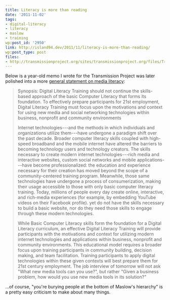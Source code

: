 ```yaml
---
title: Literacy is more than reading
date: '2011-11-02'
tags:
- digital-literacy
- literacy
- maslow
- training
wp:post_id: '2950'
link: http://island94.dev/2011/11/literacy-is-more-than-reading/
wp:post_type: post
files:
- http://transmissionproject.org/sites/transmissionproject.org/files/Transmission%2520Project's%2520Approach%2520to%2520Digital%2520Literacy.pdf
---
```


Below is a year-old memo I wrote for the Transmission Project was later polished into a more <a href="http://transmissionproject.org/sites/transmissionproject.org/files/Transmission%20Project's%20Approach%20to%20Digital%20Literacy.pdf">general statement on media literacy</a>:
<blockquote>Synopsis: Digital Literacy Training should not continue the skills-based approach of the basic Computer Literacy that forms its foundation. To effectively prepare participants for 21st employment, Digital Literacy Training must focus upon the motivations and context for using new media and social networking technologies within business, nonprofit and community environments

Internet technologies---and the methods in which individuals and organizations utilize them---have undergone a paradigm shift over the past decade. Broader computer literacy skills coupled with high-speed broadband and the mobile internet have altered the barriers to becoming technology users and technology creators. The skills necessary to create modern internet technologies---rich media and interactive websites, custom social networks and mobile applications---have become professionalized: the education and experience necessary for their creation has moved beyond the scope of a community-centered training program. Meanwhile, those same technologies have undergone a process of consumerization, making their usage accessible to those with only basic computer literacy training. Today, millions of people every day create online, interactive, and rich-media experiences (for example, by embedding YouTube videos on their Facebook profile). yet do not have the skills necessary to build a basic website, nor do they need those skills to engage through these modern technologies.

While Basic Computer Literacy skills form the foundation for a Digital Literacy curriculum, an effective Digital Literacy Training will provide participants with the motivations and context for utilizing modern internet technologies and applications within business, nonprofit and community environments. This educational model requires a broader focus upon training participants in community building, decision making, and team facilitation. Training participants to apply digital technologies within these given contexts will best prepare them for 21st century employment. The job interview of tomorrow will not ask "What new media tools can you use?", but rather "Given a business problem, how would you use new media tools in its solution?"</blockquote>
...of course, "you're burying people at the bottom of Maslow's hierarchy" is a pretty easy criticism to make about many things.
